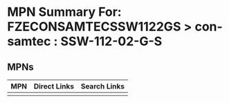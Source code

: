 



# MPN Summary For: FZECONSAMTECSSW1122GS > con-samtec : SSW-112-02-G-S

## MPNs
  

|MPN|Direct Links|Search Links|
| :--- | :--- | :--- |
||||

